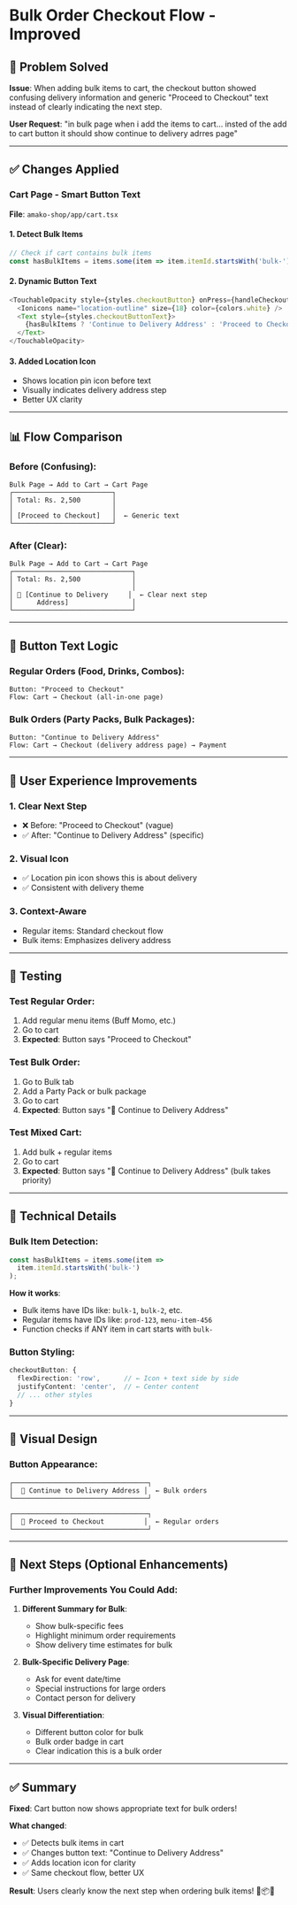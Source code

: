 # Bulk Order Checkout Flow - Improved

## 🎯 Problem Solved
**Issue**: When adding bulk items to cart, the checkout button showed confusing delivery information and generic "Proceed to Checkout" text instead of clearly indicating the next step.

**User Request**: "in bulk page when i add the items to cart... insted of the add to cart button it should show continue to delivery adrres page"

---

## ✅ Changes Applied

### **Cart Page - Smart Button Text**
**File**: `amako-shop/app/cart.tsx`

#### **1. Detect Bulk Items**
```typescript
// Check if cart contains bulk items
const hasBulkItems = items.some(item => item.itemId.startsWith('bulk-'));
```

#### **2. Dynamic Button Text**
```typescript
<TouchableOpacity style={styles.checkoutButton} onPress={handleCheckout}>
  <Ionicons name="location-outline" size={18} color={colors.white} />
  <Text style={styles.checkoutButtonText}>
    {hasBulkItems ? 'Continue to Delivery Address' : 'Proceed to Checkout'}
  </Text>
</TouchableOpacity>
```

#### **3. Added Location Icon**
- Shows location pin icon before text
- Visually indicates delivery address step
- Better UX clarity

---

## 📊 Flow Comparison

### **Before** (Confusing):
```
Bulk Page → Add to Cart → Cart Page
┌─────────────────────────┐
│ Total: Rs. 2,500        │
│                         │
│ [Proceed to Checkout]   │  ← Generic text
└─────────────────────────┘
```

### **After** (Clear):
```
Bulk Page → Add to Cart → Cart Page
┌──────────────────────────────┐
│ Total: Rs. 2,500             │
│                              │
│ 📍 [Continue to Delivery     │  ← Clear next step
│      Address]                │
└──────────────────────────────┘
```

---

## 🎯 Button Text Logic

### **Regular Orders** (Food, Drinks, Combos):
```
Button: "Proceed to Checkout"
Flow: Cart → Checkout (all-in-one page)
```

### **Bulk Orders** (Party Packs, Bulk Packages):
```
Button: "Continue to Delivery Address"
Flow: Cart → Checkout (delivery address page) → Payment
```

---

## 📱 User Experience Improvements

### **1. Clear Next Step**
- ❌ Before: "Proceed to Checkout" (vague)
- ✅ After: "Continue to Delivery Address" (specific)

### **2. Visual Icon**
- ✅ Location pin icon shows this is about delivery
- ✅ Consistent with delivery theme

### **3. Context-Aware**
- Regular items: Standard checkout flow
- Bulk items: Emphasizes delivery address

---

## 🧪 Testing

### **Test Regular Order**:
1. Add regular menu items (Buff Momo, etc.)
2. Go to cart
3. **Expected**: Button says "Proceed to Checkout"

### **Test Bulk Order**:
1. Go to Bulk tab
2. Add a Party Pack or bulk package
3. Go to cart
4. **Expected**: Button says "📍 Continue to Delivery Address"

### **Test Mixed Cart**:
1. Add bulk + regular items
2. Go to cart
3. **Expected**: Button says "📍 Continue to Delivery Address" (bulk takes priority)

---

## 🔧 Technical Details

### **Bulk Item Detection**:
```typescript
const hasBulkItems = items.some(item => 
  item.itemId.startsWith('bulk-')
);
```

**How it works**:
- Bulk items have IDs like: `bulk-1`, `bulk-2`, etc.
- Regular items have IDs like: `prod-123`, `menu-item-456`
- Function checks if ANY item in cart starts with `bulk-`

### **Button Styling**:
```typescript
checkoutButton: {
  flexDirection: 'row',      // ← Icon + text side by side
  justifyContent: 'center',  // ← Center content
  // ... other styles
}
```

---

## 🎨 Visual Design

### **Button Appearance**:
```
┌──────────────────────────────────┐
│  📍 Continue to Delivery Address │  ← Bulk orders
└──────────────────────────────────┘

┌──────────────────────────────────┐
│  📍 Proceed to Checkout          │  ← Regular orders
└──────────────────────────────────┘
```

---

## 🚀 Next Steps (Optional Enhancements)

### **Further Improvements You Could Add**:

1. **Different Summary for Bulk**:
   - Show bulk-specific fees
   - Highlight minimum order requirements
   - Show delivery time estimates for bulk

2. **Bulk-Specific Delivery Page**:
   - Ask for event date/time
   - Special instructions for large orders
   - Contact person for delivery

3. **Visual Differentiation**:
   - Different button color for bulk
   - Bulk order badge in cart
   - Clear indication this is a bulk order

---

## ✅ Summary

**Fixed**: Cart button now shows appropriate text for bulk orders!

**What changed**:
- ✅ Detects bulk items in cart
- ✅ Changes button text: "Continue to Delivery Address"
- ✅ Adds location icon for clarity
- ✅ Same checkout flow, better UX

**Result**: Users clearly know the next step when ordering bulk items! 🎉📦✨

